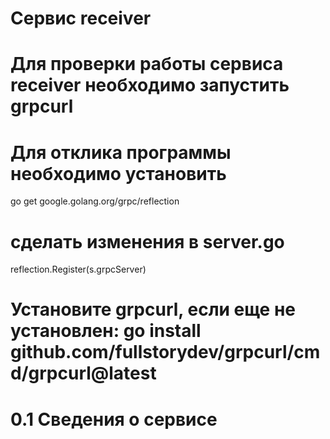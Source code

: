 # Сервис receiver
# Для проверки работы сервиса receiver необходимо запустить grpcurl
# Для отклика программы необходимо установить 
go get google.golang.org/grpc/reflection
# сделать изменения  в server.go
reflection.Register(s.grpcServer)

# Установите grpcurl, если еще не установлен: go install github.com/fullstorydev/grpcurl/cmd/grpcurl@latest

# 0.1 Сведения о сервисе
grpcurl -plaintext localhost:50051 proto.ServiceInfo/GetInfo

# 0.2  Сведения о сервис-менеджере
grpcurl -plaintext localhost:50051 proto.ServiceInfo/GetServiceManager

# 1. Добавляем порт
grpcurl -plaintext -d '{
  "port_receiver": 8085,
  "protocol": "Arnavi",
  "active": true,
  "name": "Test Scenario Port",
  "description": "This is a test scenario port"
}' localhost:50051 proto.ReceiverControl/AddPort

# 2. Открываем порт
grpcurl -plaintext -d '{
  "port_receiver": 8082
}' localhost:50051 proto.ReceiverControl/OpenPort

# 3. Проверяем количество подключений (должно быть 0)
grpcurl -plaintext -d '{
  "port_receiver": 8080
}' localhost:50051 proto.ReceiverControl/GetActiveConnectionsCount

# 4. Подключаемся к порту 8082 с помощью telnet в другом терминале:
# telnet localhost 8082

# 5. Снова проверяем количество подключений (должно быть 1)
grpcurl -plaintext -d '{
  "port_receiver": 8082
}' localhost:50051 proto.ReceiverControl/GetActiveConnectionsCount

# 6. Получаем список клиентов
grpcurl -plaintext -d '{
  "port_receiver": 8082
}' localhost:50051 proto.ReceiverControl/GetConnectedClients

# 7. Отключаем клиента (используем ID из предыдущего запроса)
grpcurl -plaintext -d '{
  "client_id": "127.0.0.1:45062-1756998166"
}' localhost:50051 proto.ReceiverControl/DisconnectClient

# 8. Закрываем порт
grpcurl -plaintext -d '{
  "port_receiver": 8082
}' localhost:50051 proto.ReceiverControl/ClosePort

# 9. Удаляем порт
grpcurl -plaintext -d '{
  "port_receiver": 8082
}' localhost:50051 proto.ReceiverControl/DeletePort

# 10  Список портов
grpcurl -plaintext localhost:50051 proto.ReceiverControl/ListPorts

# 11. Статус порта
grpcurl -plaintext -d '{
  "port_receiver": 8082
}' localhost:50051 proto.ReceiverControl/GetPortStatus

grpcurl -plaintext -d '{
    "limit": 100
}' localhost:50051 proto.LoggingControl/ReadLogs

grpcurl -plaintext -d '{
  "level": "info",
  "start_date": '$(date -d '1 hour ago' +%s)',
  "end_date": '$(date +%s)',
  "limit": 100
}' localhost:50051 proto.LoggingControl/ReadLogs

grpcurl -plaintext -d '{
  "level": "",
  "start_date": 0,
  "end_date": 0,
  "limit": 5
}' localhost:50051 proto.LoggingControl/ReadLogs

grpcurl -plaintext -d '{
  "level": "INFO",
  "limit": 100
}' localhost:50051 proto.LoggingControl/ReadLogs

grpcurl -plaintext -d '{
    "level": "DEBUG"
}' localhost:50051 proto.LoggingControl/SetLogLevel


# 1. Добавляем порт
grpcurl -plaintext -d '{
  "port_receiver": 8082,
  "protocol": "EGTS",
  "is_active": true,
  "name": "Test Scenario Port"
}' localhost:50051 proto.ReceiverControl/AddPort

